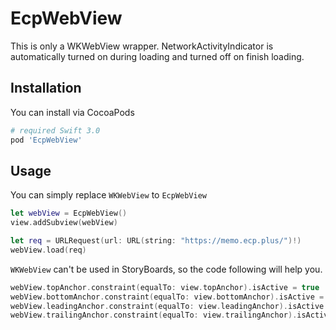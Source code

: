 # EcpWebView

This is only a WKWebView wrapper. NetworkActivityIndicator is automatically turned on during loading and turned off on finish loading.

## Installation

You can install via CocoaPods

```ruby
# required Swift 3.0
pod 'EcpWebView'
```

## Usage

You can simply replace `WKWebView` to `EcpWebView`

```swift
let webView = EcpWebView()
view.addSubview(webView)

let req = URLRequest(url: URL(string: "https://memo.ecp.plus/")!)
webView.load(req)
```

`WKWebView` can't be used in StoryBoards, so the code following will help you. 

```swift
webView.topAnchor.constraint(equalTo: view.topAnchor).isActive = true
webView.bottomAnchor.constraint(equalTo: view.bottomAnchor).isActive = true
webView.leadingAnchor.constraint(equalTo: view.leadingAnchor).isActive = true
webView.trailingAnchor.constraint(equalTo: view.trailingAnchor).isActive = true
```

